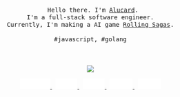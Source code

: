 <p align="center">
  <br>
  <br>
  <br>
  <span>&nbsp;&nbsp;</span>
  <samp>Hello there. I'm <a href="https://blog.aluc.me">Alucard</a>.<br> I'm a full-stack software engineer.
  <br>
  <span>Currently, I'm making a AI game <a href="https://rollingsagas.com">Rolling Sagas</a>.</span>
  <br><br>#javascript, #golang</samp>
  <br>
  <br>
  <br>
  <br>
  <img align="center" src="https://github-readme-stats-topaz-phi.vercel.app/api?username=alucPro&show_icons=true&hide_border=true&count_private=true">
  <p align="center">
  <a href="https://dg.aluc.me/">
    <img
    alt="blog"
    height="24px"
    src="./icon/badge-blog.svg"
  />
  </a>
  <span>&nbsp;</span>
  <a href="https://www.linkedin.com/in/%E5%BE%90%E6%98%8E-%E9%87%91-b54815259/">
    <img
    alt="linkedin"
    height="24px"
    src="./icon/badge-linkedin.svg"
  />
  </a>
  <span>&nbsp;</span>
  <a href="https://www.instagram.com/aluc_pro/">
    <img
    alt="instagram"
    height="24px"
    src="./icon/badge-instagram.svg"
  />
  </a>
  <span>&nbsp;</span>
  <a href="https://www.threads.net/@aluc_pro">
    <img
    alt="threads"
    height="24px"
    src="./icon/badge-threads.svg"
  />
  </a>
  <span>&nbsp;</span>
  <a href="https://x.com/AlucPro">
    <img
    alt="x"
    height="24px"
    src="./icon/badge-twitter.svg"
  />
  </p>
</p>
